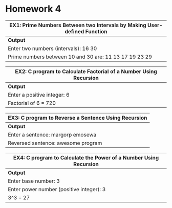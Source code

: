 # Homework 4

| **EX1: Prime Numbers Between two Intervals by Making User-defined Function** |
|-----------------------------------------------------------------------------|
| **Output** |
| Enter two numbers (intervals): 16 30 |
| Prime numbers between 10 and 30 are: 11 13 17 19 23 29 |

| **EX2: C program to Calculate Factorial of a Number Using Recursion** |
|----------------------------------------------------------------------|
| **Output** |
| Enter a positive integer: 6 |
| Factorial of 6 = 720 |

| **EX3: C program to Reverse a Sentence Using Recursion** |
|--------------------------------------------------------|
| **Output** |
| Enter a sentence: margorp emosewa |
| Reversed sentence: awesome program |

| **EX4: C program to Calculate the Power of a Number Using Recursion** |
|--------------------------------------------------------------------|
| **Output** |
| Enter base number: 3 |
| Enter power number (positive integer): 3 |
| 3^3 = 27 |
